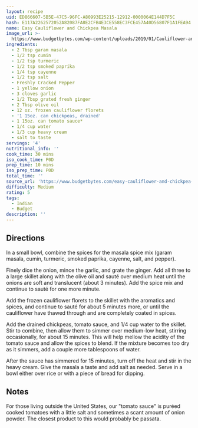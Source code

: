 ```yaml
---
layout: recipe
uid: ED866607-5B5E-47C5-96FC-A80993E25215-12912-0000064E144D7F5C
hash: E117A2262572052A82087FA8E2CFB4E3CE558EC3FCE457A40D56807F1A1FEA94
name: Easy Cauliflower and Chickpea Masala
image_url: >-
  https://www.budgetbytes.com/wp-content/uploads/2019/01/Cauliflower-and-Chickpea-Masala-V2-640x854.jpg
ingredients:
  - 2 Tbsp garam masala
  - 1/2 tsp cumin
  - 1/2 tsp turmeric
  - 1/2 tsp smoked paprika
  - 1/4 tsp cayenne
  - 1/2 tsp salt
  - Freshly Cracked Pepper
  - 1 yellow onion
  - 3 cloves garlic
  - 1/2 Tbsp grated fresh ginger
  - 2 Tbsp olive oil
  - 12 oz. frozen cauliflower florets
  - '1 15oz. can chickpeas, drained'
  - 1 15oz. can tomato sauce*
  - 1/4 cup water
  - 1/3 cup heavy cream
  - salt to taste
servings: '4'
nutritional_info: ''
cook_time: 30 mins
iso_cook_time: P0D
prep_time: 10 mins
iso_prep_time: P0D
total_time: ''
source_url: 'https://www.budgetbytes.com/easy-cauliflower-and-chickpea-masala/'
difficulty: Medium
rating: 5
tags:
  - Indian
  - Budget
description: ''
---
```

## Directions

In a small bowl, combine the spices for the masala spice mix (garam masala, cumin, turmeric, smoked paprika, cayenne, salt, and pepper).

Finely dice the onion, mince the garlic, and grate the ginger. Add all three to a large skillet along with the olive oil and sauté over medium heat until the onions are soft and translucent (about 3 minutes). Add the spice mix and continue to sauté for one more minute.

Add the frozen cauliflower florets to the skillet with the aromatics and spices, and continue to sauté for about 5 minutes more, or until the cauliflower have thawed through and are completely coated in spices.

Add the drained chickpeas, tomato sauce, and 1/4 cup water to the skillet. Stir to combine, then allow them to simmer over medium-low heat, stirring occasionally, for about 15 minutes. This will help mellow the acidity of the tomato sauce and allow the spices to blend. If the mixture becomes too dry as it simmers, add a couple more tablespoons of water.

After the sauce has simmered for 15 minutes, turn off the heat and stir in the heavy cream. Give the masala a taste and add salt as needed. Serve in a bowl either over rice or with a piece of bread for dipping.
## Notes

For those living outside the United States, our "tomato sauce" is puréed cooked tomatoes with a little salt and sometimes a scant amount of onion powder. The closest product to this would probably be passata.
